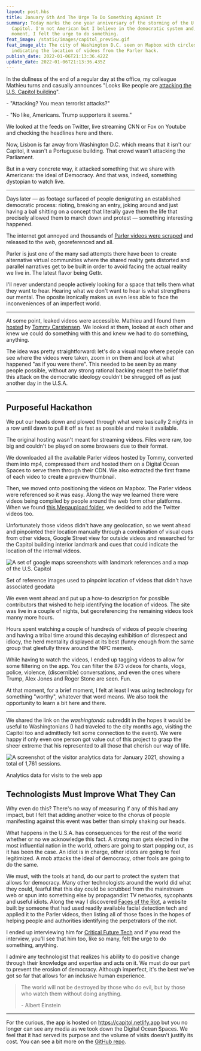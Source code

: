 ```yaml
---
layout: post.hbs
title: January 6th And The Urge To Do Something Against It
summary: Today marks the one year anniversary of the storming of the U.S.
  Capitol. I'm not American but I believe in the democratic system and, at that
  moment, I felt the urge to do something.
feat_image: /static/images/capitol_preview.gif
feat_image_alt: The city of Washington D.C. seen on Mapbox with circles
  indicating the location of videos from the Parler hack.
publish_date: 2022-01-06T21:13:36.422Z
update_date: 2022-01-06T21:13:36.435Z
---
```

In the dullness of the end of a regular day at the office, my colleague Mathieu turns and casually announces "Looks like people are <a href="https://en.wikipedia.org/wiki/2021_United_States_Capitol_attack" target="_blank">attacking the U.S. Capitol building</a>".

\- "Attacking? You mean terrorist attacks?"

\- "No like, Americans. Trump supporters it seems."

We looked at the feeds on Twitter, live streaming CNN or Fox on Youtube and checking the headlines here and there.

Now, Lisbon is far away from Washington D.C. which means that it isn't our Capitol, it wasn't a Portuguese building. That crowd wasn't attacking the Parliament. 

But in a very concrete way, it attacked something that we share with Americans: the ideal of Democracy. And that was, indeed, something dystopian to watch live.

<hr>

Days later — as footage surfaced of people denigrating an established democratic process: rioting, breaking an entry, joking around and just having a ball shitting on a concept that literally gave them the life that precisely allowed them to march down and protest — something interesting happened.

The internet got annoyed and thousands of <a href="https://en.wikipedia.org/wiki/Parler#Content_scraping" target="_blank">Parler videos were scraped</a> and released to the web, georeferenced and all.

Parler is just one of the many sad attempts there have been to create alternative virtual communities where the shared reality gets distorted and parallel narratives get to be built in order to avoid facing the actual reality we live in. The latest flavor being Gettr.

I'll never understand people actively looking for a space that tells them what they want to hear. Hearing what we don't want to hear is what strengthens our mental. The oposite ironically makes us even less able to face the inconveniences of an imperfect world.

<hr>

At some point, leaked videos were accessible. Mathieu and I found them <a href="https://jan6attack.com/" target="_blank">hosted</a> by <a href="https://twitter.com/carstensenpol/" target="_blank">Tommy Carstensen</a>. We looked at them, looked at each other and knew we could do something with this and knew we had to do something, anything.

The idea was pretty straightforward: let's do a visual map where people can see where the videos were taken, zoom in on them and look at what happened "as if you were there". This needed to be seen by as many people possible, without any strong rational backing except the belief that this attack on the democratic ideology couldn't be shrugged off as just another day in the U.S.A.

<hr>

<h2>Purposeful Hackathon</h2>

We put our heads down and plowed through what were basically 2 nights in a row until dawn to pull it off as fast as possible and make it available.

The original hosting wasn't meant for streaming videos. Files were raw, too big and couldn't be played on some browsers due to their format. 

We downloaded all the available Parler videos hosted by Tommy, converted them into mp4, compressed them and hosted them on a Digital Ocean Spaces to serve them through their CDN. We also extracted the first frame of each video to create a preview thumbnail.

Then, we moved onto positioning the videos on Mapbox. The Parler videos were referenced so it was easy. Along the way we learned there were videos being compiled by people around the web form other platforms. When we found <a href="https://mega.nz/folder/30MlkQib#RDOaGzmtFEHkxSYBaJSzVA" target="_blank">this Megaupload folder</a>, we decided to add the Twitter videos too.

Unfortunately those videos didn't have any geolocation, so we went ahead and pinpointed their location manually through a combination of visual cues from other videos, Google Street view for outside videos and researched for the Capitol building interior landmark and cues that could indicate the location of the internal videos.

![A set of google maps screenshots with landmark references and a map of the U.S. Capitol](/static/images/references.png "Set of reference images used to pinpoint location of videos that didn't have associated geodata")

<p class="u-ImageDescription">Set of reference images used to pinpoint location of videos that didn't have associated geodata</p>

We even went ahead and put up a how-to description for possible contributors that wished to help identifying the location of videos. The site was live in a couple of nights, but georeferencing the remaining videos took manny more hours.

Hours spent watching a couple of hundreds of videos of people cheering and having a tribal time around this decaying exhibition of disrespect and idiocy, the herd mentality displayed at its best (funny enough from the same group that gleefully threw around the NPC memes).

While having to watch the videos, I ended up tagging videos to allow for some filtering on the app. You can filter the 873 videos for chants, vlogs, police, violence, (discernible) conversations, and even the ones where Trump, Alex Jones and Roger Stone are seen. Fun.

At that moment, for a brief moment, I felt at least I was using technology for something "worthy", whatever that word means. We also took the opportunity to learn a bit here and there.

<hr>

We shared the link on the *washingtondc* subreddit in the hopes it would be useful to Washingtonians (I had traveled to the city months ago, visiting the Capitol too and admittedly felt some connection to the event). We were happy if only even one person got value out of this project to grasp the sheer extreme that his represented to all those that cherish our way of life.



![A screenshot of the visitor analytics data for January 2021, showing a total of 1,761 sessions.](/static/images/capitol_visits.jpg "Analytics data for visits to the web app.")

<p class="u-ImageDescription">Analytics data for visits to the web app</p>

<h2>Technologists Must Improve What They Can</h2>

Why even do this? There's no way of measuring if any of this had any impact, but I felt that adding another voice to the chorus of people manifesting against this event was better than simply shaking our heads.

What happens in the U.S.A. has consequences for the rest of the world whether or no we acknowledge this fact. A strong man gets elected in the most influential nation in the world, others are going to start popping out, as it has been the case. An idiot is in charge, other idiots are going to feel legitimized. A mob attacks the ideal of democracy, other fools are going to do the same.

We must, with the tools at hand, do our part to protect the system that allows for democracy. Many other technologists around the world did what they could, fearful that this day could be scrubbed from the mainstream web or spun into something else by propagandist TV networks, sycophants and useful idiots. Along the way I discovered <a href="https://facesoftheriot.com/" target="_blank">Faces of the Riot</a>, a website built by someone that had used readily available facial detection tech and applied it to the Parler videos, then listing all of those faces in the hopes of helping people and authorities identifying the perpetrators of the riot.

I ended up interviewing him for <a href="https://criticalfuture.tech/issue-5-march-2021-faces-of-the-riot-2ED4B1DFE5EA" target="_blank">Critical Future Tech</a> and if you read the interview, you'll see that him too, like so many, felt the urge to do something, anything. 

I admire any technologist that realizes his ability to do positive change through their knowledge and expertise and acts on it. We must do our part to prevent the erosion of democracy. Although imperfect, it's the best we've got so far that allows for an inclusive human experience.

> The world will not be destroyed by those who do evil, but by those who watch them without doing anything.
>
> \- Albert Einstein

<hr>

For the curious, the app is hosted on <a href="https://capitol.netlify.app/" target="_blank">https://capitol.netlify.app</a> but you no longer can see any media as we took down the Digital Ocean Spaces. We feel that it had served its purpose and the volume of visits doesn't justify its cost. You can see a bit more on the <a href="https://github.com/mstrlaw/capitol" target="_blank">GitHub repo</a>.